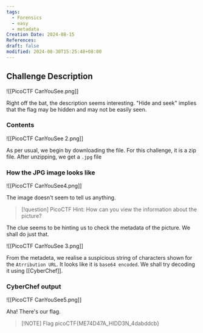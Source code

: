 ```yaml
---
tags:
  - Forensics
  - easy
  - metadata
Creation Date: 2024-08-15
References: 
draft: false
modified: 2024-08-30T15:25:48+08:00
---
```

## Challenge Description

![[PicoCTF CanYouSee.png]]

Right off the bat, the description seems interesting. "Hide and seek" implies that the flag may be hidden and may not be easily seen. 

### Contents
![[PicoCTF CanYouSee 2.png]]

As per usual, we begin by downloading the file. For this challenge, it is a zip file. After unzipping, we get a `.jpg` file



### How the JPG image looks like

![[PicoCTF CanYouSee4.png]]

The image doesn't seem to tell us anything. 

>[!question] PicoCTF Hint: How can you view the information about the picture? 

The clue seems to be hinting us to check the metadata of the picture. We shall do just that.



![[PicoCTF CanYouSee 3.png]]



From the metadeta, we realise a suspicious string of characters shown for the `Atrribution URL`. It looks like it is `base64 encoded`. We shall try decoding it using [[CyberChef]]. 


### CyberChef output
![[PicoCTF CanYouSee5.png]]

Aha! There's our flag.

> [!NOTE] Flag
>picoCTF{ME74D47A_HIDD3N_4dabddcb}